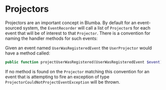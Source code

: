 Projectors
===========

Projectors are an important concept in Blumba. By default for an event-sourced system, the `EventRecorder` will call a list of
`Projector`s for each event that will be of interest to that `Projector`. There is a convention for naming the handler methods
for such events:

Given an event named `UserWasRegisteredEvent` the `UserProjector` would have a method called:

```php
public function projectUserWasRegistered(UserWasRegisteredEvent $event);
```

If no method is found on the `Projector` matching this convention for an event that is attempting to fire an exception of type
`ProjectorCouldNotProjectEventException` will be thrown.

